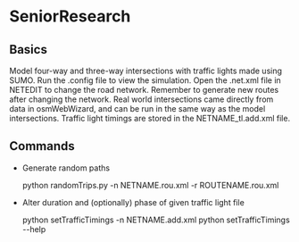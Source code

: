 # SeniorResearch

Basics
-
Model four-way and three-way intersections with traffic lights made using SUMO. Run the .config file to view the simulation. Open the .net.xml file in NETEDIT to change the road network. Remember to generate new routes after changing the network. Real world intersections came directly from data in osmWebWizard, and can be run in the same way as the model intersections. Traffic light timings are stored in the NETNAME_tl.add.xml file.

Commands 
-------------------
- Generate random paths 

	python randomTrips.py -n NETNAME.rou.xml -r ROUTENAME.rou.xml
	
- Alter duration and (optionally) phase of given traffic light file
	
	python setTrafficTimings -n NETNAME.add.xml
	python setTrafficTimings --help 